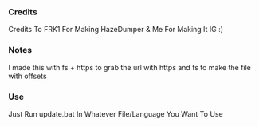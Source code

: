### Credits

Credits To FRK1 For Making HazeDumper
& Me For Making It IG :)

### Notes

I made this with fs + https to grab the url with https and fs to make the file with offsets

### Use

Just Run update.bat In Whatever File/Language You Want To Use
